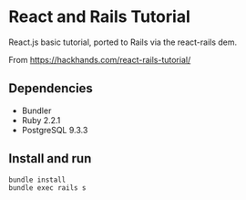 # React and Rails Tutorial

React.js basic tutorial, ported to Rails via the react-rails dem.

From https://hackhands.com/react-rails-tutorial/

## Dependencies

* Bundler
* Ruby 2.2.1
* PostgreSQL 9.3.3

## Install and run

```bash
bundle install
bundle exec rails s
```
